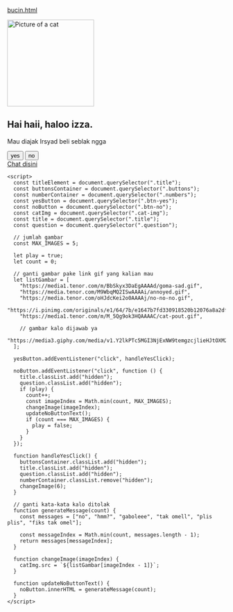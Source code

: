 [bucin.html](https://github.com/user-attachments/files/22019226/bucin.html)
<!DOCTYPE html>
<html lang="en">
  <head>
    <meta charset="UTF-8" />
    <meta name="viewport" content="width=device-width, initial-scale=1.0" />
    <script src="https://cdn.tailwindcss.com"></script>
    <!-- ganti nama/judul website -->
    <title>Website Bucin - IRR</title>
    <style>
      body {
        /* ganti background website */
        background-image: url(https://encrypted-tbn0.gstatic.com/images?q=tbn:ANd9GcT4PzjXeToHTRByQQwFRDKWyyPvqAipbD95YQ&s);
      }
    </style>
    <link
      rel="stylesheet"
      href="https://cdnjs.cloudflare.com/ajax/libs/animate.css/4.1.1/animate.min.css"
    />
  </head>

  <body class="justify-center flex">
    <main
      class="bg-white rounded mt-24 p-8 shadow-lg shadow-red-200 animate__animated animate__backInDown"
    >
      <!-- ganti gambar awal -->
      <img
        class="cat-img"
        src="https://i.pinimg.com/originals/3c/e8/84/3ce884bb29ad1909a2c253354497420f.gif"
        alt="Picture of a cat"
        width="200"
      />
      <div class="border-b mt-2 border-2"></div>
      <div class="lh-1 text-center mt-4">
        <!-- ganti nama -->
        <h2 class="title text-red-400 text-xl font-semibold">
          Hai haii, haloo izza.
        </h2>
        <!-- ganti pertanyaan -->
        <p class="title question fs-1 text-2xl font-bold text-gray-700">Mau diajak Irsyad beli seblak ngga</p>
      </div>
      <div class="buttons mt-5 flex justify-around">
        <!-- ganti tulisan tombol -->
        <button
          type="button"
          class="btn-yes bg-green-500 rounded text-white text-3xl px-2 pt-1 pb-2 animate__pulse animate__animated animate__infinite"
        >
          yes
        </button>
        <button
          type="button"
          class="btn-no bg-red-500 rounded text-white text-2xl px-2 pt-1 pb-2"
        >
          no
        </button>
      </div>
      <div class="numbers hidden mt-5 flex justify-center">
        <!-- ganti link -->
        <a
          href="https://wa.me/085739206497"
          type="button"
          class="bg-green-500 text-white py-1 px-2 rounded btn-yes w-100 text-xl font-bold"
        >
          <!-- ganti tulisan tombol link -->
          Chat disini</a
        >
      </div>
    </main>

    <script>
      const titleElement = document.querySelector(".title");
      const buttonsContainer = document.querySelector(".buttons");
      const numberContainer = document.querySelector(".numbers");
      const yesButton = document.querySelector(".btn-yes");
      const noButton = document.querySelector(".btn-no");
      const catImg = document.querySelector(".cat-img");
      const title = document.querySelector(".title");
      const question = document.querySelector(".question");

      // jumlah gambar
      const MAX_IMAGES = 5;

      let play = true;
      let count = 0;

      // ganti gambar pake link gif yang kalian mau
      let listGambar = [
        "https://media1.tenor.com/m/BbSkyx3DaEgAAAAd/goma-sad.gif",
        "https://media.tenor.com/M9WbqMQ2ISwAAAAi/annoyed.gif",
        "https://media.tenor.com/oHJdcKei2o0AAAAj/no-no-no.gif",
        "https://i.pinimg.com/originals/e1/64/7b/e1647b7fd330918520b12076a8a2dfcd.gif",
        "https://media1.tenor.com/m/M_5Qg9ok3HQAAAAC/cat-pout.gif",

        // gambar kalo dijawab ya
        "https://media3.giphy.com/media/v1.Y2lkPTc5MGI3NjExNW9temgzcjlieHJtOXM2YXhoeW94N2k2c3ljcmtpYTZ4NnBicm0ybyZlcD12MV9pbnRlcm5hbF9naWZfYnlfaWQmY3Q9Zw/f9EmXxglhdhAj1bo28/giphy.webp",
      ];

      yesButton.addEventListener("click", handleYesClick);

      noButton.addEventListener("click", function () {
        title.classList.add("hidden");
        question.classList.add("hidden");
        if (play) {
          count++;
          const imageIndex = Math.min(count, MAX_IMAGES);
          changeImage(imageIndex);
          updateNoButtonText();
          if (count === MAX_IMAGES) {
            play = false;
          }
        }
      });

      function handleYesClick() {
        buttonsContainer.classList.add("hidden");
        title.classList.add("hidden");
        question.classList.add("hidden");
        numberContainer.classList.remove("hidden");
        changeImage(6);
      }

      // ganti kata-kata kalo ditolak
      function generateMessage(count) {
        const messages = ["no", "hmm?", "gaboleee", "tak omell", "plis plis", "fiks tak omel"];

        const messageIndex = Math.min(count, messages.length - 1);
        return messages[messageIndex];
      }

      function changeImage(imageIndex) {
        catImg.src = `${listGambar[imageIndex - 1]}`;
      }

      function updateNoButtonText() {
        noButton.innerHTML = generateMessage(count);
      }
    </script>
  </body>
</html>
